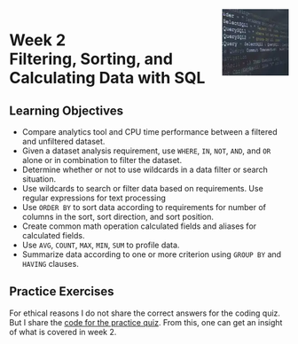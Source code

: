 <a href="../">
  <img src="/img/SQL_for_Data_Science_logo.avif" width="120" align="right">
</a>

# Week 2 <br> Filtering, Sorting, and Calculating Data with SQL

## Learning Objectives
- Compare analytics tool and CPU time performance between a filtered and unfiltered dataset.
- Given a dataset analysis requirement, use `WHERE`, `IN`, `NOT`, `AND`, and `OR` alone or in combination to filter the dataset.
- Determine whether or not to use wildcards in a data filter or search situation.
- Use wildcards to search or filter data based on requirements. Use regular expressions for text processing
- Use `ORDER BY` to sort data according to requirements for number of columns in the sort, sort direction, and sort position.
- Create common math operation calculated fields and aliases for calculated fields.
- Use `AVG`, `COUNT`, `MAX`, `MIN`, `SUM` to profile data.
- Summarize data according to one or more criterion using `GROUP BY` and `HAVING` clauses.

## Practice Exercises

For ethical reasons I do not share the correct answers for the coding quiz. But I share the [code for the practice quiz](./exercise.sql). From this, one can get an insight of what is covered in week 2. 

